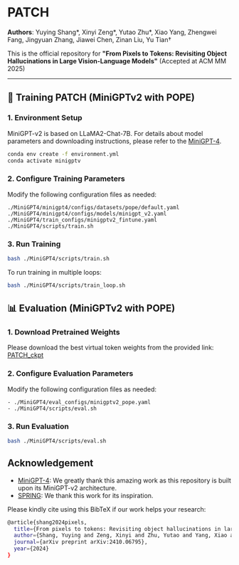 # PATCH

**Authors**: Yuying Shang*, Xinyi Zeng*, Yutao Zhu*, Xiao Yang, Zhengwei Fang, Jingyuan Zhang, Jiawei Chen, Zinan Liu, Yu Tian†

This is the official repository for **"From Pixels to Tokens: Revisiting Object Hallucinations in Large Vision-Language Models"** (Accepted at ACM MM 2025)

---

## 🚀 Training PATCH (MiniGPTv2 with POPE)

### 1. Environment Setup
MiniGPT-v2 is based on LLaMA2-Chat-7B. For details about model parameters and downloading instructions, please refer to the [MiniGPT-4](https://github.com/Vision-CAIR/MiniGPT-4).
```bash
conda env create -f environment.yml
conda activate minigptv
```

### 2. Configure Training Parameters

Modify the following configuration files as needed:
```
./MiniGPT4/minigpt4/configs/datasets/pope/default.yaml
./MiniGPT4/minigpt4/configs/models/minigpt_v2.yaml
./MiniGPT4/train_configs/minigptv2_fintune.yaml
./MiniGPT4/scripts/train.sh
```

### 3. Run Training
```bash
bash ./MiniGPT4/scripts/train.sh
```
To run training in multiple loops:
```bash
bash ./MiniGPT4/scripts/train_loop.sh
```

## 📊 Evaluation (MiniGPTv2 with POPE)

### 1. Download Pretrained Weights

Please download the best virtual token weights from the provided link: 
[PATCH_ckpt](https://drive.google.com/file/d/1xs7pkrpm8-jYjSigcFTt8sexg0IsL0nc/view?usp=sharing)

### 2. Configure Evaluation Parameters

Modify the following configuration files as needed:
```
- ./MiniGPT4/eval_configs/minigptv2_pope.yaml
- ./MiniGPT4/scripts/eval.sh
```

### 3. Run Evaluation
```bash
bash ./MiniGPT4/scripts/eval.sh
```

## Acknowledgement
- [MiniGPT-4](https://github.com/Vision-CAIR/MiniGPT-4): We greatly thank this amazing work as this repository is built upon its MiniGPT-v2 architecture.
- [SPRING](https://github.com/DaoD/SPRING): We thank this work for its inspiration.

Please kindly cite using this BibTeX if our work helps your research:
```bash
@article{shang2024pixels,
  title={From pixels to tokens: Revisiting object hallucinations in large vision-language models},
  author={Shang, Yuying and Zeng, Xinyi and Zhu, Yutao and Yang, Xiao and Fang, Zhengwei and Zhang, Jingyuan and Chen, Jiawei and Liu, Zinan and Tian, Yu},
  journal={arXiv preprint arXiv:2410.06795},
  year={2024}
}
```


